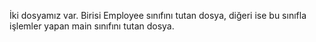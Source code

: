 İki dosyamız var. Birisi Employee sınıfını tutan dosya, diğeri ise bu sınıfla işlemler yapan main sınıfını tutan dosya.
